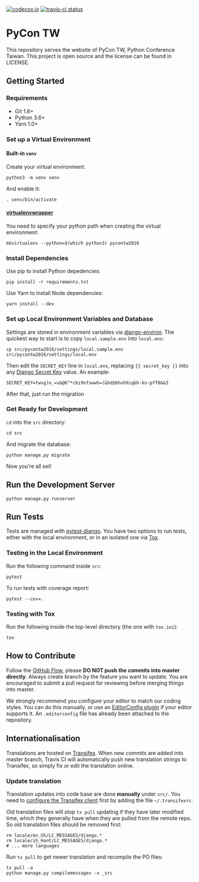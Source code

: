 [![codecov.io](https://codecov.io/github/pycontw/pycontw2016/coverage.svg?branch=master)](https://codecov.io/github/pycontw/pycontw2016?branch=master)
[![travis-ci status](https://api.travis-ci.org/pycontw/pycontw2016.svg?branch-master)](https://travis-ci.org/pycontw/pycontw2016)

# PyCon TW

This repository serves the website of PyCon TW, Python Conference Taiwan. This project is open source and the license can be found in LICENSE.

## Getting Started

### Requirements

- Git 1.8+
- Python 3.6+
- Yarn 1.0+

### Set up a Virtual Environment

#### Built-in `venv`

Create your virtual environment:

    python3 -m venv venv

And enable it:

    . venv/bin/activate

#### [virtualenvwrapper](https://virtualenvwrapper.readthedocs.org)

You need to specify your python path when creating the virtual environment:

    mkvirtualenv --python=$(which python3) pycontw2016

### Install Dependencies

Use pip to install Python depedencies:

    pip install -r requirements.txt

Use Yarn to install Node dependencies:

    yarn install --dev

### Set up Local Environment Variables and Database

Settings are stored in environment variables via [django-environ](http://django-environ.readthedocs.org/en/latest/). The quickest way to start is to copy `local.sample.env` into `local.env`:

    cp src/pycontw2016/settings/local.sample.env src/pycontw2016/settings/local.env

Then edit the `SECRET_KEY` line in `local.env`, replacing `{{ secret_key }}` into any [Django Secret Key](http://www.miniwebtool.com/django-secret-key-generator/) value. An example:

    SECRET_KEY=twvg)o_=u&@6^*cbi9nfswwh=(&hd$bhxh9iq&h-kn-pff0&&3

After that, just run the migration

### Get Ready for Development

`cd` into the `src` directory:

    cd src

And migrate the database:

    python manage.py migrate

Now you’re all set!

## Run the Development Server

    python manage.py runserver

## Run Tests

Tests are managed with [pytest-django](http://pytest-django.readthedocs.org/en/latest/tutorial.html). You have two options to run tests, either with the local environment, or in an isolated one via [Tox](http://tox.readthedocs.org/en/latest/).


### Testing in the Local Environment

Run the following command inside `src`:

    pytest

To run tests with coverage report:

    pytest --cov=.


### Testing with Tox

Run the following inside the top-level directory (the one with `tox.ini`):

    tox


## How to Contribute

Follow the [GitHub Flow](https://guides.github.com/introduction/flow/), please **DO NOT push the commits into master directly**. Always create branch by the feature you want to update. You are encouraged to submit a pull request for reviewing before merging things into master.

We strongly recommend you configure your editor to match our coding styles. You can do this manually, or use an [EditorConfig plugin](http://editorconfig.org/#download) if your editor supports it. An `.editorconfig` file has already been attached to the repository.


## Internationalisation

Translations are hosted on [Transifex](https://www.transifex.com/pycon-taiwan/pycon-tw-2016/). When new commits are added into master branch, Travis CI will automatically push new translation strings to Transifex, so simply fix or edit the translation online.

### Update translation

Translation updates into code base are done **manually** under `src/`. You need to [configure the Transifex client](http://docs.transifex.com/client/config/) first by adding the file `~/.transifexrc`.

Old translation files will stop `tx pull` updating if they have later modified time, which they generally have when they are pulled from the remote repo. So old translation files should be removed first:

    rm locale/en_US/LC_MESSAGES/django.*
    rm locale/zh_Hant/LC_MESSAGES/django.*
    # ... more languages

Run `tx pull` to get newer translation and recompile the PO files:

    tx pull -a
    python manage.py compilemessages -x _src
